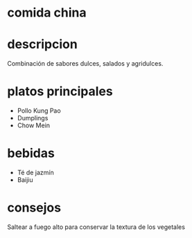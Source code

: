# comida china 

# descripcion 
Combinación de sabores dulces, salados y agridulces.

# platos principales 
- Pollo Kung Pao 
- Dumplings
- Chow Mein

# bebidas 
- Té de jazmín 
- Baijiu

# consejos
Saltear a fuego alto para conservar la textura de los vegetales 